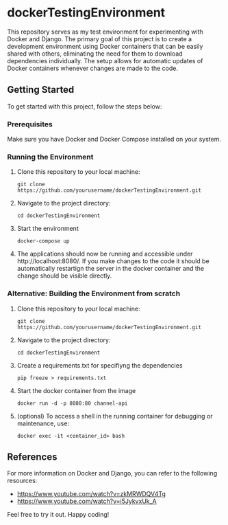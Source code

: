 # dockerTestingEnvironment

This repository serves as my test environment for experimenting with Docker and Django. The primary goal of this project is to create a development environment using Docker containers that can be easily shared with others, eliminating the need for them to download dependencies individually. The setup allows for automatic updates of Docker containers whenever changes are made to the code.

## Getting Started

To get started with this project, follow the steps below:

### Prerequisites

Make sure you have Docker and Docker Compose installed on your system.

### Running the Environment

1. Clone this repository to your local machine:

   ```shell
   git clone https://github.com/yourusername/dockerTestingEnvironment.git

2. Navigate to the project directory:

   ```shell
   cd dockerTestingEnvironment

3. Start the environment

   ```shell
   docker-compose up

4. The applications should now be running and accessible under http://localhost:8080/. If you make changes to the code it should be automatically restartign the server in the docker container and the change should be visible directly.

### Alternative: Building the Environment from scratch

1. Clone this repository to your local machine:

   ```shell
   git clone https://github.com/yourusername/dockerTestingEnvironment.git
   
2. Navigate to the project directory:

   ```shell
   cd dockerTestingEnvironment

3. Create a requirements.txt for specifiyng the dependencies
   ```shell
   pip freeze > requirements.txt

4. Start the docker container from the image
   ```shell
   docker run -d -p 8080:80 channel-api

5. (optional) To access a shell in the running container for debugging or maintenance, use:
   ```shell
   docker exec -it <container_id> bash

## References
For more information on Docker and Django, you can refer to the following resources:
- https://www.youtube.com/watch?v=zkMRWDQV4Tg
- https://www.youtube.com/watch?v=i5JykvxUk_A

Feel free to try it out. Happy coding!